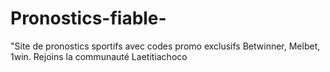 # Pronostics-fiable-
   "Site de pronostics sportifs avec codes promo exclusifs Betwinner, Melbet, 1win. Rejoins la communauté Laetitiachoco 
